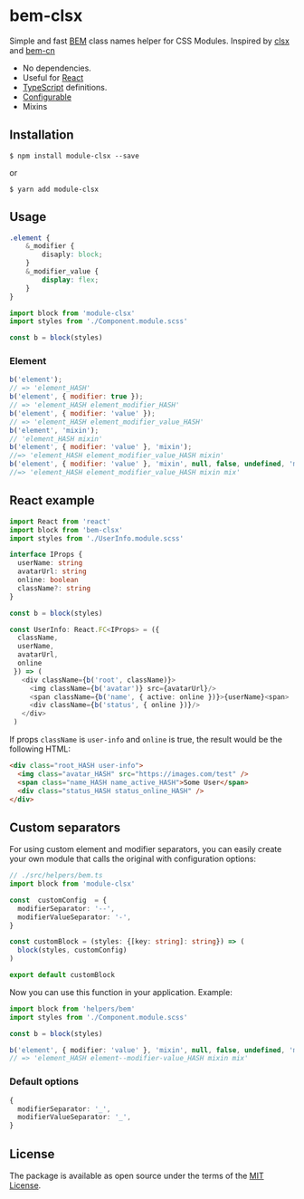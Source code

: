 # bem-clsx
Simple and fast [BEM](https://en.bem.info/) class names helper for CSS Modules. Inspired by [clsx](https://github.com/lukeed/clsx) and [bem-cn](https://github.com/albburtsev/bem-cn)
- No dependencies.
- Useful for [React](#react-example)
- [TypeScript](https://www.typescriptlang.org/) definitions.
- [Configurable](#custom-separators)
- Mixins
## Installation
```
$ npm install module-clsx --save
```
or
```
$ yarn add module-clsx
```

## Usage
```scss
.element {
    &_modifier {
        disaply: block;
    }
    &_modifier_value {
        display: flex;
    }
}
```


```js
import block from 'module-clsx'
import styles from './Component.module.scss'

const b = block(styles)
```
 
### Element
```js
b('element');
// => 'element_HASH' 
b('element', { modifier: true });
// => 'element_HASH element_modifier_HASH'
b('element', { modifier: 'value' });
// => 'element_HASH element_modifier_value_HASH'
b('element', 'mixin');
// 'element_HASH mixin'
b('element', { modifier: 'value' }, 'mixin');
//=> 'element_HASH element_modifier_value_HASH mixin'
b('element', { modifier: 'value' }, 'mixin', null, false, undefined, 'mix');
//=> 'element_HASH element_modifier_value_HASH mixin mix'
```


## React example
```typescript
import React from 'react'
import block from 'bem-clsx'
import styles from './UserInfo.module.scss'

interface IProps {
  userName: string
  avatarUrl: string
  online: boolean
  className?: string
}

const b = block(styles)

const UserInfo: React.FC<IProps> = ({
  className,
  userName,
  avatarUrl,
  online
 }) => (
   <div className={b('root', className)}>
     <img className={b('avatar')} src={avatarUrl}/>
     <span className={b('name', { active: online })}>{userName}<span>
     <div className={b('status', { online })}/>
   </div>
 )
```
If props `className` is `user-info` and `online` is true, the result would be the following HTML:
```html
<div class="root_HASH user-info">
  <img class="avatar_HASH" src="https://images.com/test" />
  <span class="name_HASH name_active_HASH">Some User</span>
  <div class="status_HASH status_online_HASH" />
</div>
```
## Custom separators
For using custom element and modifier separators, you can easily create your own module that calls the original with configuration options:

```ts
// ./src/helpers/bem.ts
import block from 'module-clsx'

const  customConfig  = {
  modifierSeparator: '--',
  modifierValueSeparator: '-',
}

const customBlock = (styles: {[key: string]: string}) => (
  block(styles, customConfig)
)

export default customBlock
```
Now you can use this function in your application. Example:
```ts
import block from 'helpers/bem'
import styles from './Component.module.scss'

const b = block(styles)

b('element', { modifier: 'value' }, 'mixin', null, false, undefined, 'mix') 
// => 'element_HASH element--modifier-value_HASH mixin mix'
```
### Default options
```ts
{
  modifierSeparator: '_',
  modifierValueSeparator: '_',
}
```

## License
The package is available as open source under the terms of the [MIT License](https://opensource.org/licenses/MIT).